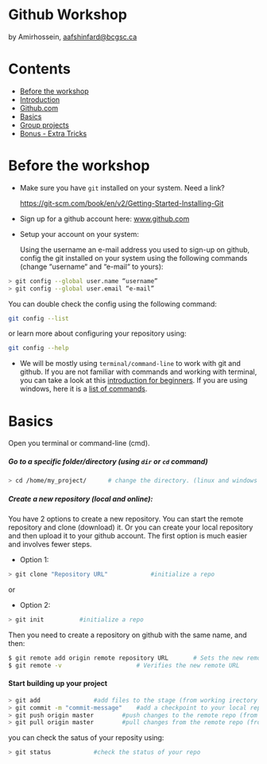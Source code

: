 Github Workshop
=====================
by Amirhossein, aafshinfard@bcgsc.ca

Contents
========

* [Before the workshop](#before-the-workshop)
* [Introduction](#introduction)
* [Github.com](#Github.com)
* [Basics](#basics)
* [Group projects](#group-projects)
* [Bonus - Extra Tricks](#bonus---extra-tricks)


Before the workshop
==============
* Make sure you have `git` installed on your system. Need a link?

	https://git-scm.com/book/en/v2/Getting-Started-Installing-Git

* Sign up for a github account here: www.github.com
* Setup your account on your system:
    
    Using the username an e-mail address you used to sign-up on github, config the git installed on your system using the following commands (change “username“ and “e-mail“ to yours):
```bash
> git config --global user.name “username”
> git config --global user.email “e-mail”

```
You can double check the config using the following command:
```bash
git config --list
```
or learn more about configuring your repository using:
```bash
git config --help
```

* We will be mostly using `terminal/command-line` to work with git and github. If you are not familiar with commands and working with terminal, you can take a look at this [introduction for beginners](https://ubuntu.com/tutorials/command-line-for-beginners#1-overview). If you are using windows, here it is a [list of commands](https://www.thomas-krenn.com/en/wiki/Cmd_commands_under_Windows).



Basics
======


Open you terminal or command-line (cmd).
##### Go to a specific folder/directory (using `dir` or `cd` command)
```bash
> cd /home/my_project/ 		# change the directory. (linux and windows (and mac?))
```

##### Create a new repository (local and online):

You have 2 options to create a new repository. You can start the remote repository and clone (download) it. Or you can create your local repository and then upload it to your github account. The first option is much easier and involves fewer steps.

* Option 1:
```bash
> git clone "Repository URL" 			#initialize a repo
```
or
* Option 2:
```bash
> git init 			#initialize a repo
```
Then you need to create a repository on github with the same name, and then:
```bash
$ git remote add origin remote repository URL		# Sets the new remote
$ git remote -v						# Verifies the new remote URL
```

#### Start building up your project

```bash
> git add				#add files to the stage (from working irectory to staging area)
> git commit -m "commit-message"	#add a checkpoint to your local repo (from staging area to local repo)
> git push origin master		#push changes to the remote repo (from local repo to remote repo)
> git pull origin master		#pull changes from the remote repo (from remote repo to local repo)
```
you can check the satus of your reposity using:
```bash
> git status			#check the status of your repo
```




